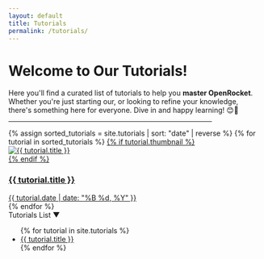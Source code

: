 ```yaml
---
layout: default
title: Tutorials
permalink: /tutorials/
---
```


<!-- Introduction -->
<div class="tutorial-introduction">
  <h1>Welcome to Our Tutorials!</h1>
  <p>Here you'll find a curated list of tutorials to help you <b>master OpenRocket</b>. <br>Whether you're just starting our, or looking to refine your knowledge, there's something here for everyone. Dive in and happy learning! 😊🚀</p>
</div>

<hr style="width: 80%">

<div class="tutorial-container">
  <!-- Tutorial content -->
  <div class="tutorials">
    {% assign sorted_tutorials = site.tutorials | sort: "date" | reverse %}
    {% for tutorial in sorted_tutorials %}
      <a href="{{ tutorial.url }}" class="tutorial-tile">
            {% if tutorial.thumbnail %}
                <div class="tutorial-thumbnail">
                    <img src="{{ tutorial.thumbnail }}" alt="{{ tutorial.title }}">
                </div>
            {% endif %}
            <div class="tutorial-title">
                <h3>{{ tutorial.title }}</h3>
            </div>
            <div class="filler" style="flex-grow: 1;"></div>
            <div class="tutorial-date">{{ tutorial.date | date: "%B %d, %Y" }}</div>
      </a>
    {% endfor %}
  </div>

  <!-- Sidebar with expandable/collapsible list -->
  <div class="tutorial-selection">
    <div class="toggle-list">
      <div class="toggle-header" onclick="toggleList()">
        Tutorials List ▼
      </div>
      <ul id="tutorialsList" class="collapsed">
        {% for tutorial in site.tutorials %}
          <li><a href="{{ tutorial.url }}">{{ tutorial.title }}</a></li>
        {% endfor %}
      </ul>
    </div>
  </div>
</div>

<script>
  function toggleList() {
    var list = document.getElementById('tutorialsList');
    list.classList.toggle('collapsed');
  }
</script>